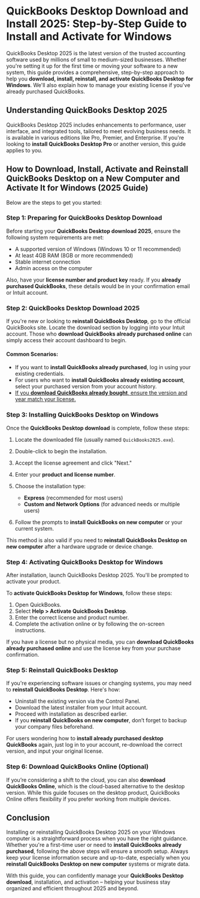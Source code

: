 # QuickBooks Desktop Download and Install 2025: Step-by-Step Guide to Install and Activate for Windows

QuickBooks Desktop 2025 is the latest version of the trusted accounting software used by millions of small to medium-sized businesses. Whether you're setting it up for the first time or moving your software to a new system, this guide provides a comprehensive, step-by-step approach to help you **download, install, reinstall, and activate QuickBooks Desktop for Windows**. We'll also explain how to manage your existing license if you've already purchased QuickBooks.


## Understanding QuickBooks Desktop 2025

QuickBooks Desktop 2025 includes enhancements to performance, user interface, and integrated tools, tailored to meet evolving business needs. It is available in various editions like Pro, Premier, and Enterprise. If you're looking to **install QuickBooks Desktop Pro** or another version, this guide applies to you.


## How to Download, Install, Activate and Reinstall QuickBooks Desktop on a New Computer and Activate It for Windows (2025 Guide)

Below are the steps to get you started:

### Step 1: Preparing for QuickBooks Desktop Download

Before starting your **QuickBooks Desktop download 2025**, ensure the following system requirements are met:

* A supported version of Windows (Windows 10 or 11 recommended)
* At least 4GB RAM (8GB or more recommended)
* Stable internet connection
* Admin access on the computer

Also, have your **license number and product key** ready. If you **already purchased QuickBooks**, these details would be in your confirmation email or Intuit account.



### Step 2: QuickBooks Desktop Download 2025

If you're new or looking to **reinstall QuickBooks Desktop**, go to the official QuickBooks site. Locate the download section by logging into your Intuit account. Those who **download QuickBooks already purchased online** can simply access their account dashboard to begin.

#### Common Scenarios:

* If you want to **install QuickBooks already purchased**, log in using your existing credentials.
* For users who want to **install QuickBooks already existing account**, select your purchased version from your account history.
* [If you **download QuickBooks already bought**, ensure the version and year match your license.](https://quicbooksdesktop.readthedocs.io/)



### Step 3: Installing QuickBooks Desktop on Windows

Once the **QuickBooks Desktop download** is complete, follow these steps:

1. Locate the downloaded file (usually named `QuickBooks2025.exe`).
2. Double-click to begin the installation.
3. Accept the license agreement and click "Next."
4. Enter your **product and license number**.
5. Choose the installation type:

   * **Express** (recommended for most users)
   * **Custom and Network Options** (for advanced needs or multiple users)
6. Follow the prompts to **install QuickBooks on new computer** or your current system.

This method is also valid if you need to **reinstall QuickBooks Desktop on new computer** after a hardware upgrade or device change.



### Step 4: Activating QuickBooks Desktop for Windows

After installation, launch QuickBooks Desktop 2025. You'll be prompted to activate your product.

To **activate QuickBooks Desktop for Windows**, follow these steps:

1. Open QuickBooks.
2. Select **Help > Activate QuickBooks Desktop**.
3. Enter the correct license and product number.
4. Complete the activation online or by following the on-screen instructions.

If you have a license but no physical media, you can **download QuickBooks already purchased online** and use the license key from your purchase confirmation.



### Step 5: Reinstall QuickBooks Desktop

If you're experiencing software issues or changing systems, you may need to **reinstall QuickBooks Desktop**. Here's how:

* Uninstall the existing version via the Control Panel.
* Download the latest installer from your Intuit account.
* Proceed with installation as described earlier.
* If you **reinstall QuickBooks on new computer**, don’t forget to backup your company files beforehand.

For users wondering how to **install already purchased desktop QuickBooks** again, just log in to your account, re-download the correct version, and input your original license.



### Step 6: Download QuickBooks Online (Optional)

If you’re considering a shift to the cloud, you can also **download QuickBooks Online**, which is the cloud-based alternative to the desktop version. While this guide focuses on the desktop product, QuickBooks Online offers flexibility if you prefer working from multiple devices.



## Conclusion

Installing or reinstalling QuickBooks Desktop 2025 on your Windows computer is a straightforward process when you have the right guidance. Whether you're a first-time user or need to **install QuickBooks already purchased**, following the above steps will ensure a smooth setup. Always keep your license information secure and up-to-date, especially when you **reinstall QuickBooks Desktop on new computer** systems or migrate data.

With this guide, you can confidently manage your **QuickBooks Desktop download**, installation, and activation – helping your business stay organized and efficient throughout 2025 and beyond.
